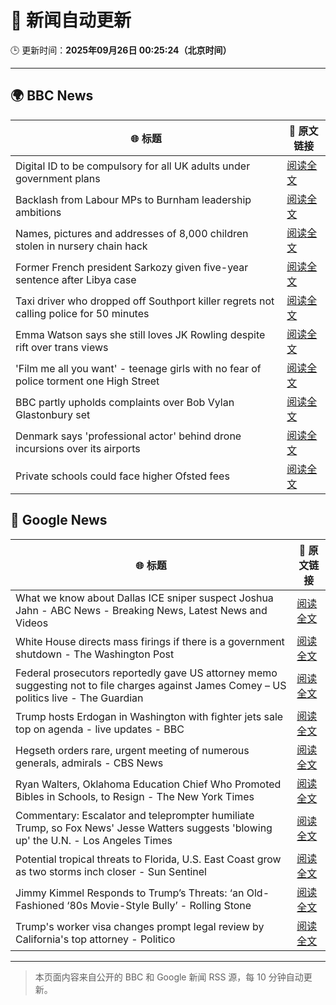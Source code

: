 # 🧠 新闻自动更新

🕒 更新时间：**2025年09月26日 00:25:24（北京时间）**

---

## 🌍 BBC News

| 🌐 标题 | 🔗 原文链接 |
|--------|-------------|
| Digital ID to be compulsory for all UK adults under government plans | [阅读全文](https://www.bbc.com/news/articles/c4g54g6vgpdo?at_medium=RSS&at_campaign=rss) |
| Backlash from Labour MPs to Burnham leadership ambitions | [阅读全文](https://www.bbc.com/news/articles/c70190e0p6yo?at_medium=RSS&at_campaign=rss) |
| Names, pictures and addresses of 8,000 children stolen in nursery chain hack | [阅读全文](https://www.bbc.com/news/articles/c62ldyvpwv9o?at_medium=RSS&at_campaign=rss) |
| Former French president Sarkozy given five-year sentence after Libya case | [阅读全文](https://www.bbc.com/news/articles/cp98kepmj9lo?at_medium=RSS&at_campaign=rss) |
| Taxi driver who dropped off Southport killer regrets not calling police for 50 minutes | [阅读全文](https://www.bbc.com/news/articles/cpd96g46vzwo?at_medium=RSS&at_campaign=rss) |
| Emma Watson says she still loves JK Rowling despite rift over trans views | [阅读全文](https://www.bbc.com/news/articles/c4gvp18xe17o?at_medium=RSS&at_campaign=rss) |
| 'Film me all you want' - teenage girls with no fear of police torment one High Street | [阅读全文](https://www.bbc.com/news/articles/c0q751vlxw1o?at_medium=RSS&at_campaign=rss) |
| BBC partly upholds complaints over Bob Vylan Glastonbury set | [阅读全文](https://www.bbc.com/news/articles/c1kwpk2yjv7o?at_medium=RSS&at_campaign=rss) |
| Denmark says 'professional actor' behind drone incursions over its airports | [阅读全文](https://www.bbc.com/news/articles/c7401vk4lgzo?at_medium=RSS&at_campaign=rss) |
| Private schools could face higher Ofsted fees | [阅读全文](https://www.bbc.com/news/articles/cwy8xyrwkgwo?at_medium=RSS&at_campaign=rss) |

## 📰 Google News

| 🌐 标题 | 🔗 原文链接 |
|--------|-------------|
| What we know about Dallas ICE sniper suspect Joshua Jahn - ABC News - Breaking News, Latest News and Videos | [阅读全文](https://news.google.com/rss/articles/CBMiekFVX3lxTE10YVRhQmVucDNoTS1UbjQxaFpFVktyUUVSbVRZTEh4WFRqMFE5eG93Um5TMndDTUN3SUpuTEtlSkhLQzJMZnVQeG1WVjNvb1luQUNvVXppbXliQWV2RWZHV3VKN01TZ3g4clJ0V21KYm9zblR1b1Bzajln0gF_QVVfeXFMTk5wNHBxbVBrNTRpMDNXZUNudFRMckFvZ1RPbW12RHluSVJWeWxMQUJzeU5vNktfY1dJQjctSEVOLVZTczY4VkhOTU5HTElVWFpLX0hHYUFpUHMtOTFZS3VObEwzMVVaOEZCc3JMbTl0VTlDVGR6MjVTQ2FENko1Yw?oc=5) |
| White House directs mass firings if there is a government shutdown - The Washington Post | [阅读全文](https://news.google.com/rss/articles/CBMikwFBVV95cUxOUGNjMWt6aWRtN0JaV0VmYlhJUzZHdWJfYjRqVkFPWDR1OXVwLTJYYUgzNjNSdnlNTFVtV19WVU5IZE9vMldIa1d4aVdRc0lHS2VmWm9UazVKR1N0Y1FNM0JiNmlwbmc5dVFocjVOR0w2LTVXOU9oWTVubmF6TmxldXEtclk0RFVWOGpMTW9aN0ZUMEU?oc=5) |
| Federal prosecutors reportedly gave US attorney memo suggesting not to file charges against James Comey – US politics live - The Guardian | [阅读全文](https://news.google.com/rss/articles/CBMixwFBVV95cUxQYUtHSUctQ3paMHhTay1QUHFiUmZGX0RwZjlGTUFQSE51YXUwMENMa2E2dS0tOTlDVmZDZ3hRZk54ckhtQzBKRFZMd0F4a2dPUmF0MVdnVkRMc2dKbFM4Y3VVdFV0eEtPOVJYM0loNDExZFR3N2xFY1RFRTlQNXdZd3M1aGgtS1k0QVpvdE0tQXc3NE9YbmlUZ3dIWS0wOXpkTnlOWnJfSGNTTGtlcWhTSXota0xpc19ZaFBFQmtEMzhMaW9YNEpN?oc=5) |
| Trump hosts Erdogan in Washington with fighter jets sale top on agenda - live updates - BBC | [阅读全文](https://news.google.com/rss/articles/CBMiVEFVX3lxTE5RMU96TWNfMEo2alRQVXJaa1ZodXVFQ3J5U1lVZ0o5Z1ZfNExGUEdwVzBJcDA4Qzd0TXp6VmVqY3VCcEtzUlFXbmQ1eWxRdDFkSkQ3aA?oc=5) |
| Hegseth orders rare, urgent meeting of numerous generals, admirals - CBS News | [阅读全文](https://news.google.com/rss/articles/CBMid0FVX3lxTE5iZGwwMlA3VGFWbnhEakFHbHRSSDFIcmtTMDQ5VnFCWFNNc2U1YklCWjhlRUY0Y0Q2eHJPLWNGNjdtNTZvY3ZkbE55UXNVc0VBUjFudmE0Wllmd2EwUTdXVFBDR01vRUx6dHY0ZzN6RFAzdWRyaC040gF8QVVfeXFMTi1pc1BYWU96S1dyVm5rWVJsamV3OW5HUy01dk9uamQ5NHFFRi0takhmTmhVQzczQkpjVDFnVm9FS0xtX2txcjdqMVNIS3hTWWZRUlczampVUmt2UUduNXlqZGJkbktfOUFZR05aWW8wX0pJdzhBZ2FmaUF0Xw?oc=5) |
| Ryan Walters, Oklahoma Education Chief Who Promoted Bibles in Schools, to Resign - The New York Times | [阅读全文](https://news.google.com/rss/articles/CBMie0FVX3lxTE1hdWhNV3RwZnhNWDVUT0t2UHk5aldudS11TnB3dnNmS2J3aWdOVlB5QkFvdDdITXp3emYxaDl0VGprZmVTQ09PbkdhN2N5MDlFYnhCaHhRQVdNc3h4YnpYQkF6ZUxack5USFZ4aHo4OFRqaGh3a3BTMjdoMA?oc=5) |
| Commentary: Escalator and teleprompter humiliate Trump, so Fox News' Jesse Watters suggests 'blowing up' the U.N. - Los Angeles Times | [阅读全文](https://news.google.com/rss/articles/CBMinAFBVV95cUxQX0FSam1vTWFvM0o2Vk9rZDFhMXFMeEo1bTR0RWtVeGhLUDdVemV1bzNHMFNNbXMwa1c5YVVvTEh1WHJ3blM0T3NKUUljOFJ5MlpDejhoTnctWnRROWNnZlZ1bVRrdThQMFpLZ2dkNVFZUUotT2xVc2ZCRDREcC1Cd1BldlFJVDFVT0V6NDg2T1E3blFVZXdSREE3Y3k?oc=5) |
| Potential tropical threats to Florida, U.S. East Coast grow as two storms inch closer - Sun Sentinel | [阅读全文](https://news.google.com/rss/articles/CBMinAFBVV95cUxQTG9KVnp2cTFIZC1QQnlybGZnb0F5RzVaeVYwaklqc2JHd096bTdoUmxtc1N1RkwxdzNYd1d2Uk90U1YxYnVBTEVkbGYtTmVfdVRqQ09DbUxFcU1FN0V1MDNPVlcxM3YwRkFHY0pBa3RtR05QQlFmNEF4LUZZOU9RTzdBaE5DMXc4ZVJDMzM3MEhUNGtuN0VPTHFDZzc?oc=5) |
| Jimmy Kimmel Responds to Trump’s Threats: ‘an Old-Fashioned ‘80s Movie-Style Bully’ - Rolling Stone | [阅读全文](https://news.google.com/rss/articles/CBMipAFBVV95cUxQcGhQb3AxZFRvdzVJMEUzU3JleWJYQVhNTHdmXzZxakdzRjdJZlBacG5yNG0zRFlONk82WnFtVHN1R0k0Zld1MU1yVDhSbDA0aGhHcWFVTE9scTNSd2pTWFUyRENYdzRTU0FnamVRTG1VYWg3N1FVRF9ScFV4eEFaOEtkbndjQ09VU01ObWRkRW5HUUVyZjZwZ0xCc0lEN1NVTGxObA?oc=5) |
| Trump's worker visa changes prompt legal review by California's top attorney - Politico | [阅读全文](https://news.google.com/rss/articles/CBMikgFBVV95cUxNd2I1WXNkY3hueHFBeUZ2blJmUDZKNU1hZTYtNTN6R01sRUl5MEhUNVBIYWNlNktxUF9RNDNBOG5hcmFFTU9MeUJ5SWJEb3VLUDl6dU1tZGxQTGNjdExLbFpnNHIxbGJhRmo3YlR0MnJVRHEwYjMyYXRNaklKMnpXekdUMDBfUDdqaFlleFRIVkFnUQ?oc=5) |

---
> 本页面内容来自公开的 BBC 和 Google 新闻 RSS 源，每 10 分钟自动更新。